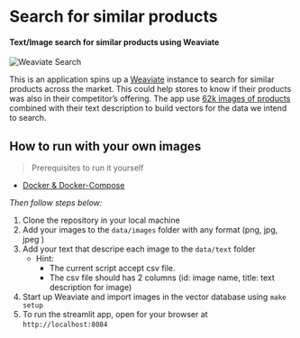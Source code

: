 # Search for similar products
#### Text/Image search for similar products using Weaviate

![Weaviate Search](https://www.wpsolr.com/wp-content/uploads/2021/12/weaviate.png)

This is an application spins up a [Weaviate](https://weaviate.io/) instance to search for similar products across the market. This could help stores to know if their products was also in their competitor’s offering. The app use [62k images of products](https://www.kaggle.com/datasets/kuchhbhi/stylish-product-image-dataset) combined with their text description to build vectors for the data we intend to search.

## How to run with your own images

> Prerequisites to run it yourself
- [Docker & Docker-Compose](https://docs.docker.com/compose/install/compose-desktop/)

*Then follow steps below:*
1. Clone the repository in your local machine
2. Add your images to the `data/images` folder with any format (png, jpg, jpeg )
3. Add your text that descripe each image to the `data/text` folder
    - Hint:
        - The current script accept csv file.
        - The csv file should has 2 columns (id: image name, title: text description for image)
4. Start up Weaviate and import images in the vector database using `make setup`
4. To run the streamlit app, open for your browser at `http://localhost:8084`
